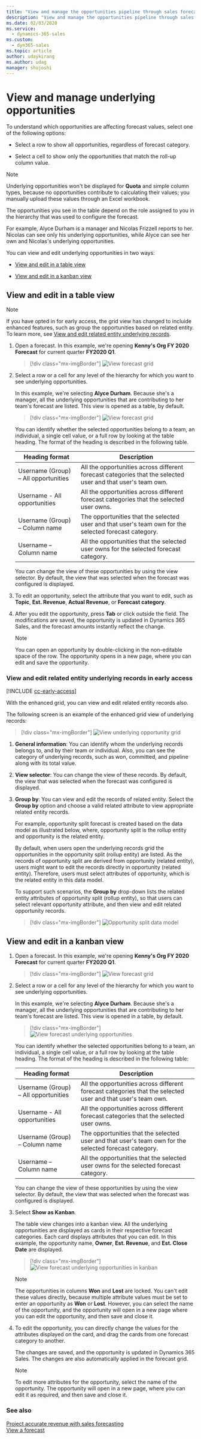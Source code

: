 ```yaml
---
title: "View and manage the opportunities pipeline through sales forecasting (Dynamics 365 Sales) | MicrosoftDocs"
description: "View and manage the opportunities pipeline through sales forecasting in Dynamics 365 Sales."
ms.date: 02/03/2020
ms.service: 
  - dynamics-365-sales
ms.custom: 
  - dyn365-sales
ms.topic: article
author: udaykirang
ms.author: udag
manager: shujoshi
---
```


# View and manage underlying opportunities 

To understand which opportunities are affecting forecast values, select one of the following options: 

- Select a row to show all opportunities, regardless of forecast category.

- Select a cell to show only the opportunities that match the roll-up column value.

> [!NOTE]
> Underlying opportunities won't be displayed for **Quota** and simple column types, because no opportunities contribute to calculating their values; you manually upload these values through an Excel workbook.

The opportunities you see in the table depend on the role assigned to you in the hierarchy that was used to configure the forecast.

For example, Alyce Durham is a manager and Nicolas Frizzell reports to her. Nicolas can see only his underlying opportunities, while Alyce can see her own and Nicolas's underlying opportunities.

You can view and edit underlying opportunities in two ways:

- [View and edit in a table view](#view-and-edit-in-a-table-view)

- [View and edit in a kanban view](#view-and-edit-in-a-kanban-view)

## View and edit in a table view

>[!NOTE]
>If you have opted in for early access, the grid view has changed to incluide enhanced features, such as group the opportunities based on related entity. To learn more, see [View and edit related entity underlying records](#view-and-edit-related-entity-underlying-records).

1.	Open a forecast. In this example, we're opening **Kenny's Org FY 2020 Forecast** for current quarter **FY2020 Q1**.

    > [!div class="mx-imgBorder"]
    > ![View forecast grid](media/forecast-view-forecast-grid.png "View forecast grid")

2.	Select a row or a cell for any level of the hierarchy for which you want to see underlying opportunities. 

    In this example, we're selecting **Alyce Durham**. Because she's a manager, all the underlying opportunities that are contributing to her team's forecast are listed. This view is opened as a table, by default.

    > [!div class="mx-imgBorder"]
    > ![View forecast grid](media/forecast-view-underlying-opportunities.png "View forecast grid")

    You can identify whether the selected opportunities belong to a team, an individual, a single cell value, or a full row by looking at the table heading. The format of the heading is described in the following table.

    | Heading format | Description |
    |----------------|-------------|
    | Username (Group) – All opportunities |All the opportunities across different forecast categories that the selected user and that user's team own. |
    | Username - All opportunities | All the opportunities across different forecast categories that the selected user owns. |
    | Username (Group) – Column name | The opportunities that the selected user and that user's team own for the selected forecast category. |
    | Username – Column name | All the opportunities that the selected user owns for the selected forecast category. |.

    You can change the view of these opportunities by using the view selector. By default, the view that was selected when the forecast was configured is displayed.

3.	To edit an opportunity, select the attribute that you want to edit, such as **Topic**, **Est. Revenue**, **Actual Revenue**, or **Forecast category**.

4.	After you edit the opportunity, press **Tab** or click outside the field. The modifications are saved, the opportunity is updated in Dynamics 365 Sales, and the forecast amounts instantly reflect the change.

    > [!NOTE]
    > You can open an opportunity by double-clicking in the non-editable space of the row. The opportunity opens in a new page, where you can edit and save the opportunity.

### View and edit related entity underlying records in early access

[!INCLUDE [cc-early-access](../includes/cc-early-access.md)]

With the enhanced grid, you can view and edit related entity records also.

The following screen is an example of the enhanced grid view of underlying records:

> [!div class="mx-imgBorder"]
> ![View underlying opportunity grid](media/forecast-view-grid-group-option.png "View underlying opportunity grid")

1. **General information**: You can identify whom the underlying records belongs to, and by their team or individual. Also, you can see the category of underlying records, such as won, committed, and pipeline along with its total value.

2. **View selector**: You can change the view of these records. By default, the view that was selected when the forecast was configured is displayed.

3. **Group by**: You can view and edit the records of related entity. Select the **Group by** option and choose a valid related attribute to view appropriate related entity records. 

    For example, opportunity split forecast is created based on the data model as illustrated below, where, opportunity split is the rollup entity and opportunity is the related entity.

    By default, when users open the underlying records grid the opportunities in the opportunity split (rollup entity) are listed. As the records of opportunity split are derived from opportunity (related entity), users might want to edit the records directly in opportunity (related entity). Therefore, users must select attributes of opportunity, which is the related entity in this data model.

    To support such scenarios, the **Group by** drop-down lists the related entity attributes of opportunity split (rollup entity), so that users can select relevant opportunity attribute, and then view and edit related opportunity records.    

    > [!div class="mx-imgBorder"]
    > ![Opportunity split data model](media/forecast-opportunity-split-data-model.png "Opportunity split data model")

## View and edit in a kanban view

1.	Open a forecast. In this example, we're opening **Kenny's Org FY 2020 Forecast** for current quarter **FY2020 Q1**.

    > [!div class="mx-imgBorder"]
    > ![View forecast grid](media/forecast-view-forecast-grid.png "View forecast grid")

2.	Select a row or a cell for any level of the hierarchy for which you want to see underlying opportunities. 

    In this example, we're selecting **Alyce Durham**. Because she's a manager, all the underlying opportunities that are contributing to her team's forecast are listed. This view is opened in a table, by default.

    > [!div class="mx-imgBorder"]
    > ![View forecast underlying opportunities](media/forecast-view-underlying-opportunities.png "View forecast underlying opportunities")

    You can identify whether the selected opportunities belong to a team, an individual, a single cell value, or a full row by looking at the table heading. The format of the heading is described in the following table:

    | Heading format | Description |
    |----------------|-------------|
    | Username (Group) – All opportunities | All the opportunities across different forecast categories that the selected user and that user's team own. |
    | Username - All opportunities | All the opportunities across different forecast categories that the selected user owns. |
    | Username (Group) – Column name | The opportunities that the selected user and that user's team own for the selected forecast category. |
    | Username – Column name | All the opportunities that the selected user owns for the selected forecast category. |.

    You can change the view of these opportunities by using the view selector. By default, the view that was selected when the forecast was configured is displayed.

3.	Select **Show as Kanban**. 

    The table view changes into a kanban view. All the underlying opportunities are displayed as cards in their respective forecast categories. Each card displays attributes that you can edit. In this example, the opportunity name, **Owner**, **Est. Revenue**, and **Est. Close Date** are displayed.

    > [!div class="mx-imgBorder"]
    > ![View forecast underlying opportunities in kanban](media/forecast-view-underlying-opportunities-kanban.png "View forecast underlying opportunities in a kanban view")

    > [!NOTE]
    > The opportunities in columns **Won** and **Lost** are locked. You can't edit these values directly, because multiple attribute values must be set to enter an opportunity as **Won** or **Lost**. However, you can select the name of the opportunity, and the opportunity will open in a new page where you can edit the opportunity, and then save and close it.

4.	To edit the opportunity, you can directly change the values for the attributes displayed on the card, and drag the cards from one forecast category to another.
    
    The changes are saved, and the opportunity is updated in Dynamics 365 Sales. The changes are also automatically applied in the forecast grid.

    > [!NOTE]
    > To edit more attributes for the opportunity, select the name of the opportunity. The opportunity will open in a new page, where you can edit it as required, and then save and close it.

### See also

[Project accurate revenue with sales forecasting](project-accurate-revenue-sales-forecasting.md)<br>
[View a forecast](view-forecasts.md)

